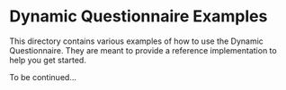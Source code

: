 # Dynamic Questionnaire Examples

This directory contains various examples of how to use the Dynamic Questionnaire. They are meant to provide a
reference implementation to help you get started.

To be continued...
